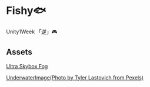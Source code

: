 # Fishy🐟
Unity1Week 「逆」🎮
## Assets
[Ultra Skybox Fog](https://assetstore.unity.com/packages/vfx/shaders/ultra-skybox-fog-115414?aid=1100l3nug&cid=1011l7KVYBLQ&utm_source=aff)

[UnderwaterImage(Photo by Tyler Lastovich from Pexels)](https://www.pexels.com/photo/underwater-photography-of-clear-water-590178/)
